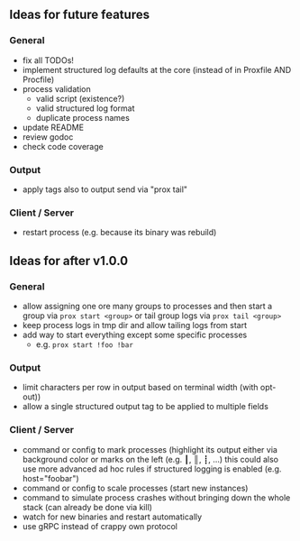 ## Ideas for future features

### General
- fix all TODOs!
- implement structured log defaults at the core (instead of in Proxfile AND Procfile)
- process validation
  - valid script (existence?)
  - valid structured log format
  - duplicate process names
- update README
- review godoc
- check code coverage

### Output
- apply tags also to output send via "prox tail"

### Client / Server
- restart process (e.g. because its binary was rebuild)


## Ideas for after v1.0.0

### General
- allow assigning one ore many groups to processes and then start a group via `prox start <group>` or tail group logs via `prox tail <group>`
- keep process logs in tmp dir and allow tailing logs from start
- add way to start everything except some specific processes
  - e.g. `prox start !foo !bar`

### Output
- limit characters per row in output based on terminal width (with opt-out))
- allow a single structured output tag to be applied to multiple fields

### Client / Server
- command or config to mark processes (highlight its output either via background color or marks on the left (e.g. ┃, ║, ┋, …)
  this could also use more advanced ad hoc rules if structured logging is enabled (e.g. host="foobar")
- command or config to scale processes (start new instances)
- command to simulate process crashes without bringing down the whole stack (can already be done via kill)
- watch for new binaries and restart automatically
- use gRPC instead of crappy own protocol
